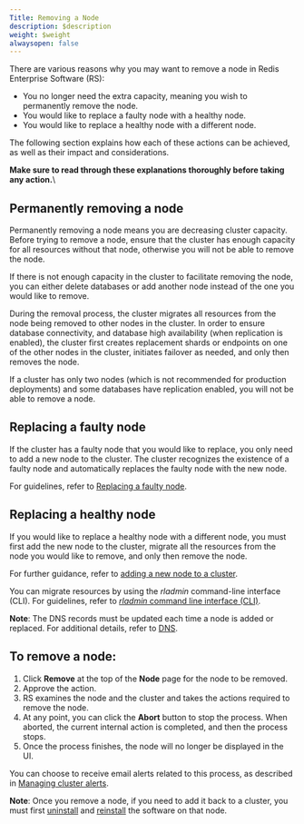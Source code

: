 ```yaml
---
Title: Removing a Node
description: $description
weight: $weight
alwaysopen: false
---
```

There are various reasons why you may want to remove a node in Redis
Enterprise Software (RS):

-   You no longer need the extra capacity, meaning you wish to
    permanently remove the node.
-   You would like to replace a faulty node with a healthy node.
-   You would like to replace a healthy node with a different node.

The following section explains how each of these actions can be
achieved, as well as their impact and considerations.

**Make sure to read through these explanations thoroughly before taking
any action.**\

Permanently removing a node
---------------------------

Permanently removing a node means you are decreasing cluster capacity.
Before trying to remove a node, ensure that the cluster has enough
capacity for all resources without that node, otherwise you will not be
able to remove the node.

If there is not enough capacity in the cluster to facilitate removing
the node, you can either delete databases or add another node instead of
the one you would like to remove.

During the removal process, the cluster migrates all resources from the
node being removed to other nodes in the cluster. In order to ensure
database connectivity, and database high availability (when replication
is enabled), the cluster first creates replacement shards or endpoints
on one of the other nodes in the cluster, initiates failover as needed,
and only then removes the node.

If a cluster has only two nodes (which is not recommended for production
deployments) and some databases have replication enabled, you will not
be able to remove a node.

Replacing a faulty node
-----------------------

If the cluster has a faulty node that you would like to replace, you
only need to add a new node to the cluster. The cluster recognizes the
existence of a faulty node and automatically replaces the faulty node
with the new node.

For guidelines, refer to [Replacing a faulty
node](/redis-enterprise-documentation/cluster-administration/replacing-a-faulty-node).

Replacing a healthy node
------------------------

If you would like to replace a healthy node with a different node, you
must first add the new node to the cluster, migrate all the resources
from the node you would like to remove, and only then remove the node.

For further guidance, refer to [adding a new node to a
cluster](/redis-enterprise-documentation/administering/cluster-operations/adding-node/).

You can migrate resources by using the *rladmin* command-line interface
(CLI). For guidelines, refer to [*rladmin* command line interface
(CLI)](/redis-enterprise-documentation/references/cli-reference/rladmin/).

**Note**: The DNS records must be updated each time a node is added or
replaced. For additional details, refer to
[DNS](/redis-enterprise-documentation/administering/installing-upgrading/configuring/cluster-name-dns-connection-management/).

To remove a node:
-----------------

1.  Click **Remove** at the top of the **Node** page for the node to be
    removed.
2.  Approve the action.
3.  RS examines the node and the cluster and takes the actions required
    to remove the node.
4.  At any point, you can click the **Abort** button to stop the
    process. When aborted, the current internal action is completed, and
    then the process stops.
5.  Once the process finishes, the node will no longer be displayed in
    the UI.

You can choose to receive email alerts related to this process, as
described in [Managing cluster
alerts](/redis-enterprise-documentation/cluster-administration/viewing-and-defining-cluster-settings/managing-cluster-alerts).

**Note**: Once you remove a node, if you need to add it back to a
cluster, you must first
[uninstall](/redis-enterprise-documentation/administering/installing-upgrading/uninstalling/)
and
[reinstall](/redis-enterprise-documentation/administering/installing-upgrading/downloading-installing/)
the software on that node.
